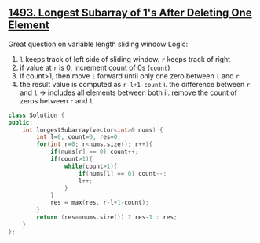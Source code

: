 ## [1493. Longest Subarray of 1's After Deleting One Element](https://leetcode.com/problems/longest-subarray-of-1s-after-deleting-one-element/)

Great question on variable length sliding window
Logic:
1. `l` keeps track of left side of sliding window. `r` keeps track of right
2. if value at `r` is 0, increment count of 0s (`count`)
3. if count>1, then move `l` forward until only one zero between `l` and `r`
4. the result value is computed as `r-l+1-count`
		i. the difference between  `r` and `l` -> includes all elements between both
		ii. remove the count of zeros between `r` and `l`
		
```cpp
class Solution {
public:
    int longestSubarray(vector<int>& nums) {
        int l=0, count=0, res=0;
        for(int r=0; r<nums.size(); r++){
            if(nums[r] == 0) count++;
            if(count>1){
                while(count>1){
                    if(nums[l] == 0) count--;
                    l++;
                }
            }
            res = max(res, r-l+1-count);
        }
        return (res==nums.size()) ? res-1 : res;
    }
};
```

